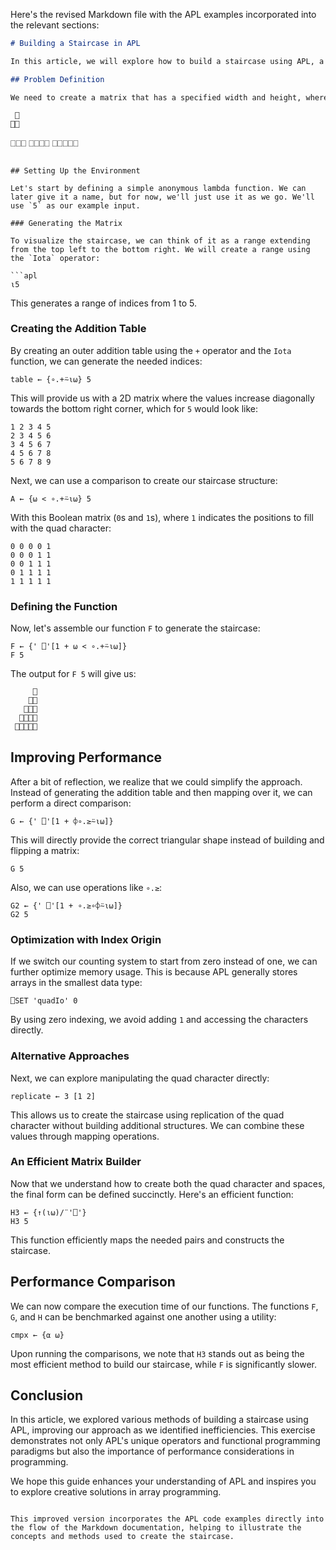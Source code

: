 Here's the revised Markdown file with the APL examples incorporated into the relevant sections:

```markdown
# Building a Staircase in APL

In this article, we will explore how to build a staircase using APL, a powerful array programming language. The goal is to generate a matrix that displays a staircase pattern based on a given input number. Let's dive into the problem and discover different approaches to solve it.

## Problem Definition

We need to create a matrix that has a specified width and height, where the bottom right corner and the diagonal is filled with the quad character (a boxy character) and all other positions are spaces. For example, if we get the input number `5`, the expected staircase matrix will look something like this:

```
     ⎕
    ⎕⎕
   ⎕⎕⎕
  ⎕⎕⎕⎕
 ⎕⎕⎕⎕⎕
```

## Setting Up the Environment

Let's start by defining a simple anonymous lambda function. We can later give it a name, but for now, we'll just use it as we go. We'll use `5` as our example input.

### Generating the Matrix

To visualize the staircase, we can think of it as a range extending from the top left to the bottom right. We will create a range using the `Iota` operator:

```apl
⍳5
```
This generates a range of indices from 1 to 5.

### Creating the Addition Table

By creating an outer addition table using the `+` operator and the `Iota` function, we can generate the needed indices:

```apl
table ← {∘.+⍨⍳⍵} 5
```

This will provide us with a 2D matrix where the values increase diagonally towards the bottom right corner, which for `5` would look like:

```
1 2 3 4 5
2 3 4 5 6
3 4 5 6 7
4 5 6 7 8
5 6 7 8 9
```

Next, we can use a comparison to create our staircase structure:

```apl
A ← {⍵ < ∘.+⍨⍳⍵} 5
```

With this Boolean matrix (`0`s and `1`s), where `1` indicates the positions to fill with the quad character:

```
0 0 0 0 1
0 0 0 1 1
0 0 1 1 1
0 1 1 1 1
1 1 1 1 1
```

### Defining the Function

Now, let's assemble our function `F` to generate the staircase:

```apl
F ← {' ⎕'[1 + ⍵ < ∘.+⍨⍳⍵]}
F 5
```

The output for `F 5` will give us:

```
     ⎕
    ⎕⎕
   ⎕⎕⎕
  ⎕⎕⎕⎕
 ⎕⎕⎕⎕⎕
```

## Improving Performance

After a bit of reflection, we realize that we could simplify the approach. Instead of generating the addition table and then mapping over it, we can perform a direct comparison:

```apl
G ← {' ⎕'[1 + ⌽∘.≥⍨⍳⍵]}
```

This will directly provide the correct triangular shape instead of building and flipping a matrix:

```apl
G 5
```

Also, we can use operations like `∘.≥`:

```apl
G2 ← {' ⎕'[1 + ∘.≥∘⌽⍨⍳⍵]}
G2 5
```

### Optimization with Index Origin

If we switch our counting system to start from zero instead of one, we can further optimize memory usage. This is because APL generally stores arrays in the smallest data type:

```apl
⎕SET 'quadIo' 0
```

By using zero indexing, we avoid adding `1` and accessing the characters directly.

### Alternative Approaches

Next, we can explore manipulating the quad character directly:

```apl
replicate ← 3 [1 2]
```

This allows us to create the staircase using replication of the quad character without building additional structures. We can combine these values through mapping operations.

### An Efficient Matrix Builder

Now that we understand how to create both the quad character and spaces, the final form can be defined succinctly. Here's an efficient function:

```apl
H3 ← {↑(⍳⍵)/¨'⎕'}
H3 5
```
This function efficiently maps the needed pairs and constructs the staircase.

## Performance Comparison

We can now compare the execution time of our functions. The functions `F`, `G`, and `H` can be benchmarked against one another using a utility:

```apl
cmpx ← {⍺ ⍵}
```

Upon running the comparisons, we note that `H3` stands out as being the most efficient method to build our staircase, while `F` is significantly slower.

## Conclusion

In this article, we explored various methods of building a staircase using APL, improving our approach as we identified inefficiencies. This exercise demonstrates not only APL's unique operators and functional programming paradigms but also the importance of performance considerations in programming.

We hope this guide enhances your understanding of APL and inspires you to explore creative solutions in array programming.
```

This improved version incorporates the APL code examples directly into the flow of the Markdown documentation, helping to illustrate the concepts and methods used to create the staircase.